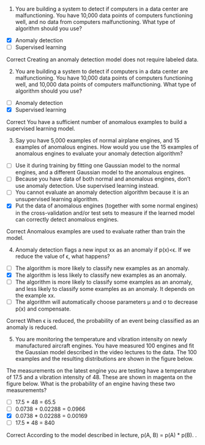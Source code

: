1. You are building a system to detect if computers in a data center are malfunctioning. You have 10,000 data points of computers functioning well, and no data from computers malfunctioning. What type of algorithm should you use?

- [x] Anomaly detection
- [ ] Supervised learning 

Correct
Creating an anomaly detection model does not require labeled data.

2. You are building a system to detect if computers in a data center are malfunctioning. You have 10,000 data points of computers functioning well, and 10,000 data points of computers malfunctioning. What type of algorithm should you use?

- [ ] Anomaly detection
- [x] Supervised learning 

Correct
You have a sufficient number of anomalous examples to build a supervised learning model.

3. Say you have 5,000 examples of normal airplane engines, and 15 examples of anomalous engines. How would you use the 15 examples of anomalous engines to evaluate your anomaly detection algorithm? 

- [ ] Use it during training by fitting one Gaussian model to the normal engines, and a different Gaussian model to the anomalous engines. 
- [ ] Because you have data of both normal and anomalous engines, don’t use anomaly detection. Use supervised learning instead.
- [ ] You cannot evaluate an anomaly detection algorithm because it is an unsupervised learning algorithm. 
- [x] Put the data of anomalous engines (together with some normal engines) in the cross-validation and/or test sets to measure if the learned model can correctly detect anomalous engines. 

Correct
Anomalous examples are used to evaluate rather than train the model.

4. Anomaly detection flags a new input xx as an anomaly if p(x)<ϵ. If we reduce the value of ϵ, what happens?

- [ ] The algorithm is more likely to classify new examples as an anomaly.
- [x] The algorithm is less likely to classify new examples as an anomaly.
- [ ] The algorithm is more likely to classify some examples as an anomaly, and less likely to classify some examples as an anomaly. It depends on the example xx.
- [ ] The algorithm will automatically choose parameters μ and σ to decrease p(x) and compensate. 

Correct
When ϵ is reduced, the probability of an event being classified as an anomaly is reduced.

5. You are monitoring the temperature and vibration intensity on newly manufactured aircraft engines. You have measured 100 engines and fit the Gaussian model described in the video lectures to the data. The 100 examples and the resulting distributions are shown in the figure below. 

The measurements on the latest engine you are testing have a temperature of 17.5 and a vibration intensity of 48. These are shown in magenta on the figure below. What is the probability of an engine having these two measurements?

- [ ] 17.5 + 48 = 65.5 
- [ ] 0.0738 + 0.02288 = 0.0966
- [x] 0.0738 * 0.02288 = 0.00169
- [ ] 17.5 * 48 = 840

Correct
According to the model described in lecture, p(A, B) = p(A) * p(B). .
